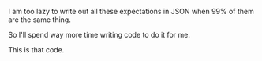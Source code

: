 I am too lazy to write out all these expectations in JSON when
99% of them are the same thing.

So I'll spend way more time writing code to do it for me.

This is that code.
